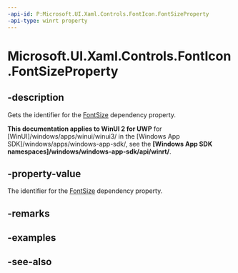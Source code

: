 ```yaml
---
-api-id: P:Microsoft.UI.Xaml.Controls.FontIcon.FontSizeProperty
-api-type: winrt property
---
```


<!-- Property syntax
public Windows.UI.Xaml.DependencyProperty FontSizeProperty { get; }
-->

# Microsoft.UI.Xaml.Controls.FontIcon.FontSizeProperty

## -description
Gets the identifier for the [FontSize](fonticon_fontsize.md) dependency property.

**This documentation applies to WinUI 2 for UWP** for [WinUI]/windows/apps/winui/winui3/ in the [Windows App SDK]/windows/apps/windows-app-sdk/, see the **[Windows App SDK namespaces]/windows/windows-app-sdk/api/winrt/**.

## -property-value
The identifier for the [FontSize](fonticon_fontsize.md) dependency property.

## -remarks

## -examples

## -see-also
